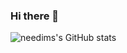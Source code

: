 ### Hi there 👋


![needims's GitHub stats](https://github-readme-stats.vercel.app/api/?username=needim&show_icons=true&title_color=fff&icon_color=79ff97&text_color=9f9f9f&bg_color=151515&hide=contribs,commits)
